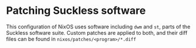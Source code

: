 # Patching Suckless software
This configuration of NixOS uses software including `dwm` and `st`, parts of the Suckless software suite. 
Custom patches are applied to both, and their diff files can be found in `nixos/patches/<program>/*.diff`

